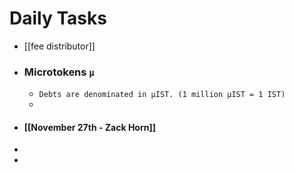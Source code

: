 # Daily Tasks
- [[fee distributor]]
- ### Microtokens `µ`
	- `Debts are denominated in µIST. (1 million µIST = 1 IST)`
	-
- #### [[November 27th - Zack Horn]]
-
-